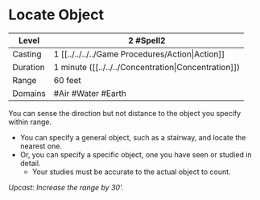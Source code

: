 # Locate Object

| Level    | 2 #Spell2                                            |
| -------- | ---------------------------------------------------- |
| Casting  | 1 [[../../../../Game Procedures/Action\|Action]]     |
| Duration | 1 minute ([[../../../Concentration\|Concentration]]) |
| Range    | 60 feet                                              |
| Domains  | #Air #Water #Earth                                   |

You can sense the direction but not distance to the object you specify within range. 
- You can specify a general object, such as a stairway, and locate the nearest one.
- Or, you can specify a specific object, one you have seen or studied in detail.
	- Your studies must be accurate to the actual object to count.

*Upcast: Increase the range by 30'.*